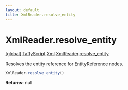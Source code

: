 ```yaml
---
layout: default
title: XmlReader.resolve_entity
---
```


# XmlReader.resolve_entity

[\[global\]]({{site.baseurl}}/docs/).[TaffyScript]({{site.baseurl}}/docs/TaffyScript/).[Xml]({{site.baseurl}}/docs/TaffyScript/Xml/).[XmlReader]({{site.baseurl}}/docs/TaffyScript/Xml/XmlReader/).[resolve_entity]({{site.baseurl}}/docs/TaffyScript/Xml/XmlReader/resolve_entity/)

Resolves the entity reference for EntityReference nodes.

```cs
XmlReader.resolve_entity()
```

**Returns:** null
